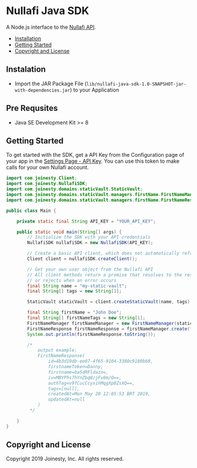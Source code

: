 Nullafi Java SDK
===============

A Node.js interface to the [Nullafi API](http://enterprise-api.nullafi.com/docs).

- [Installation](#installation)
- [Getting Started](#getting-started)
- [Copyright and License](#copyright-and-license)

<!-- END doctoc generated TOC please keep comment here to allow auto update -->

Instalation
------------
- Import the JAR Package File (`lib/nullafi-java-sdk-1.0-SNAPSHOT-jar-with-dependencies.jar`) to your Application

Pre Requsites
------------

- Java SE Development Kit >= 8 

Getting Started
---------------

To get started with the SDK, get a API Key from the Configuration page
of your app in the [Settings Page - API Key][settings-api-key].
You can use this token to make calls for your own Nullafi account.

```java
import com.joinesty.Client;
import com.joinesty.NullafiSDK;
import com.joinesty.domains.staticVault.StaticVault;
import com.joinesty.domains.staticVault.managers.firstName.FirstNameManager;
import com.joinesty.domains.staticVault.managers.firstName.FirstNameResponse;

public class Main {

    private static final String API_KEY = "YOUR_API_KEY";

    public static void main(String[] args) {
        // Initialize the SDK with your API credentials
        NullafiSDK nullafiSDK = new NullafiSDK(API_KEY);

        // Create a basic API client, which does not automatically refresh the access token
        Client client = nullafiSDK.createClient();

        // Get your own user object from the Nullafi API
        // All client methods return a promise that resolves to the results of the API call,
        // or rejects when an error occurs
        final String name = "my-static-vault";
        final String[] tags = new String[1];

        StaticVault staticVault = client.createStaticVault(name, tags);

        final String firstName = "John Doe";
        final String[] firstNameTags = new String[1];
        FirstNameManager firstNameManager = new FirstNameManager(staticVault);
        FirstNameResponse firstNameResponse = firstNameManager.create(firstName, firstNameTags);
        System.out.println(firstNameResponse.toString());

        /*
            output example:
            FirstNameResponse(
                id=4b3d19db-ee07-4f65-9104-3380c9180bb8,
                firstnameToken=Danny,
                firstname=ba5dRFldazo=,
                iv=MBYPhs7hYnZbq8/jFv8m/Q==,
                authTag=v9fCucCcyxihMqgXp8ZsXQ==,
                tags=[null],
                createdAt=Mon May 20 12:05:53 BRT 2019,
                updatedAt=null
            )
         */

    }
}

```

[settings-api-key]: https://dashboard.nullafi.com/admin/settings/api


Copyright and License
---------------------

Copyright 2019 Joinesty, Inc. All rights reserved.
